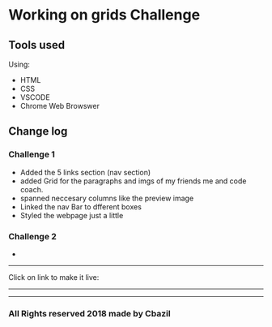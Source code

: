# Working on grids Challenge

## Tools used
Using:
- HTML
- CSS
- VSCODE
- Chrome Web Browswer




## Change log

### Challenge 1
- Added the 5 links section (nav section)
- added Grid for the paragraphs and imgs of my friends me and code coach.
- spanned neccesary columns like the preview image
- Linked the nav Bar to dfferent boxes
- Styled the webpage just a little

### Challenge 2
-

---

Click on link to make it live: 

---

---

### All Rights reserved 2018 made by Cbazil
